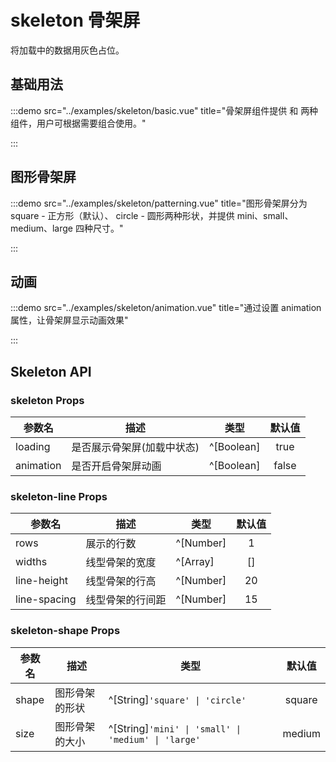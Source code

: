 # skeleton 骨架屏

将加载中的数据用灰色占位。

## 基础用法

:::demo src="../examples/skeleton/basic.vue" title="骨架屏组件提供 <tu-skeleton-line> 和 <tu-skeleton-shape> 两种组件，用户可根据需要组合使用。"

:::

## 图形骨架屏

:::demo src="../examples/skeleton/patterning.vue" title="图形骨架屏分为 square - 正方形（默认）、 circle - 圆形两种形状，并提供 mini、small、medium、large 四种尺寸。"

:::

## 动画

:::demo src="../examples/skeleton/animation.vue" title="通过设置 animation 属性，让骨架屏显示动画效果"

:::

## Skeleton API

### skeleton Props

| 参数名    | 描述                       | 类型       | 默认值 |
| --------- | -------------------------- | ---------- | :----: |
| loading   | 是否展示骨架屏(加载中状态) | ^[Boolean] |  true  |
| animation | 是否开启骨架屏动画         | ^[Boolean] | false  |

### skeleton-line Props

| 参数名       | 描述             | 类型      | 默认值 |
| ------------ | ---------------- | --------- | :----: |
| rows         | 展示的行数       | ^[Number] |   1    |
| widths       | 线型骨架的宽度   | ^[Array]  |   []   |
| line-height  | 线型骨架的行高   | ^[Number] |   20   |
| line-spacing | 线型骨架的行间距 | ^[Number] |   15   |

### skeleton-shape Props

| 参数名 | 描述           | 类型                                                | 默认值 |
| ------ | -------------- | --------------------------------------------------- | :----: |
| shape  | 图形骨架的形状 | ^[String]`'square' \| 'circle'`                     | square |
| size   | 图形骨架的大小 | ^[String]`'mini' \| 'small' \| 'medium' \| 'large'` | medium |
